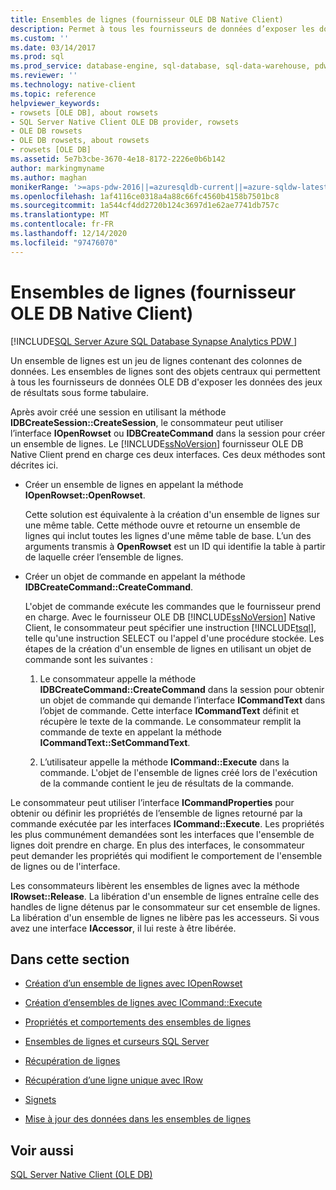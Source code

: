 ```yaml
---
title: Ensembles de lignes (fournisseur OLE DB Native Client)
description: Permet à tous les fournisseurs de données d’exposer les données du jeu de résultats sous forme de tableau. Dans OLE DB, utilisez la fonctionnalité d’ensemble de lignes, un ensemble de lignes qui contient des colonnes de données.
ms.custom: ''
ms.date: 03/14/2017
ms.prod: sql
ms.prod_service: database-engine, sql-database, sql-data-warehouse, pdw
ms.reviewer: ''
ms.technology: native-client
ms.topic: reference
helpviewer_keywords:
- rowsets [OLE DB], about rowsets
- SQL Server Native Client OLE DB provider, rowsets
- OLE DB rowsets
- OLE DB rowsets, about rowsets
- rowsets [OLE DB]
ms.assetid: 5e7b3cbe-3670-4e18-8172-2226e0b6b142
author: markingmyname
ms.author: maghan
monikerRange: '>=aps-pdw-2016||=azuresqldb-current||=azure-sqldw-latest||>=sql-server-2016||>=sql-server-linux-2017||=azuresqldb-mi-current'
ms.openlocfilehash: 1af4116ce0318a4a88c66fc4560b4158b7501bc8
ms.sourcegitcommit: 1a544cf4dd2720b124c3697d1e62ae7741db757c
ms.translationtype: MT
ms.contentlocale: fr-FR
ms.lasthandoff: 12/14/2020
ms.locfileid: "97476070"
---
```

# <a name="rowsets-native-client-ole-db-provider"></a>Ensembles de lignes (fournisseur OLE DB Native Client)
[!INCLUDE[SQL Server Azure SQL Database Synapse Analytics PDW ](../../includes/applies-to-version/sql-asdb-asdbmi-asa-pdw.md)]

  Un ensemble de lignes est un jeu de lignes contenant des colonnes de données. Les ensembles de lignes sont des objets centraux qui permettent à tous les fournisseurs de données OLE DB d'exposer les données des jeux de résultats sous forme tabulaire.  
  
 Après avoir créé une session en utilisant la méthode **IDBCreateSession::CreateSession**, le consommateur peut utiliser l’interface **IOpenRowset** ou **IDBCreateCommand** dans la session pour créer un ensemble de lignes. Le [!INCLUDE[ssNoVersion](../../includes/ssnoversion-md.md)] fournisseur OLE DB Native Client prend en charge ces deux interfaces. Ces deux méthodes sont décrites ici.  
  
-   Créer un ensemble de lignes en appelant la méthode **IOpenRowset::OpenRowset**.  
  
     Cette solution est équivalente à la création d'un ensemble de lignes sur une même table. Cette méthode ouvre et retourne un ensemble de lignes qui inclut toutes les lignes d'une même table de base. L’un des arguments transmis à **OpenRowset** est un ID qui identifie la table à partir de laquelle créer l’ensemble de lignes.  
  
-   Créer un objet de commande en appelant la méthode **IDBCreateCommand::CreateCommand**.  
  
     L'objet de commande exécute les commandes que le fournisseur prend en charge. Avec le fournisseur OLE DB [!INCLUDE[ssNoVersion](../../includes/ssnoversion-md.md)] Native Client, le consommateur peut spécifier une instruction [!INCLUDE[tsql](../../includes/tsql-md.md)], telle qu'une instruction SELECT ou l'appel d'une procédure stockée. Les étapes de la création d'un ensemble de lignes en utilisant un objet de commande sont les suivantes :  
  
    1.  Le consommateur appelle la méthode **IDBCreateCommand::CreateCommand** dans la session pour obtenir un objet de commande qui demande l’interface **ICommandText** dans l’objet de commande. Cette interface **ICommandText** définit et récupère le texte de la commande. Le consommateur remplit la commande de texte en appelant la méthode **ICommandText::SetCommandText**.  
  
    2.  L’utilisateur appelle la méthode **ICommand::Execute** dans la commande. L'objet de l'ensemble de lignes créé lors de l'exécution de la commande contient le jeu de résultats de la commande.  
  
 Le consommateur peut utiliser l’interface **ICommandProperties** pour obtenir ou définir les propriétés de l’ensemble de lignes retourné par la commande exécutée par les interfaces **ICommand::Execute**. Les propriétés les plus communément demandées sont les interfaces que l'ensemble de lignes doit prendre en charge. En plus des interfaces, le consommateur peut demander les propriétés qui modifient le comportement de l'ensemble de lignes ou de l'interface.  
  
 Les consommateurs libèrent les ensembles de lignes avec la méthode **IRowset::Release**. La libération d'un ensemble de lignes entraîne celle des handles de ligne détenus par le consommateur sur cet ensemble de lignes. La libération d'un ensemble de lignes ne libère pas les accesseurs. Si vous avez une interface **IAccessor**, il lui reste à être libérée.  
  
## <a name="in-this-section"></a>Dans cette section  
  
-   [Création d’un ensemble de lignes avec IOpenRowset](../../relational-databases/native-client-ole-db-rowsets/creating-a-rowset-with-iopenrowset.md)  
  
-   [Création d’ensembles de lignes avec ICommand::Execute](../../relational-databases/native-client-ole-db-rowsets/creating-rowsets-with-icommand-execute.md)  
  
-   [Propriétés et comportements des ensembles de lignes](../../relational-databases/native-client-ole-db-rowsets/rowset-properties-and-behaviors.md)  
  
-   [Ensembles de lignes et curseurs SQL Server](../../relational-databases/native-client-ole-db-rowsets/rowsets-and-sql-server-cursors.md)  
  
-   [Récupération de lignes](../../relational-databases/native-client-ole-db-rowsets/fetching-rows.md)  
  
-   [Récupération d’une ligne unique avec IRow](../../relational-databases/native-client-ole-db-rowsets/fetching-a-single-row-with-irow.md)  
  
-   [Signets](../../relational-databases/native-client-ole-db-rowsets/bookmarks.md)  
  
-   [Mise à jour des données dans les ensembles de lignes](../../relational-databases/native-client-ole-db-rowsets/updating-data-in-rowsets.md)  
  
## <a name="see-also"></a>Voir aussi  
 [SQL Server Native Client &#40;OLE DB&#41;](../../relational-databases/native-client/ole-db/sql-server-native-client-ole-db.md)  
  
  
